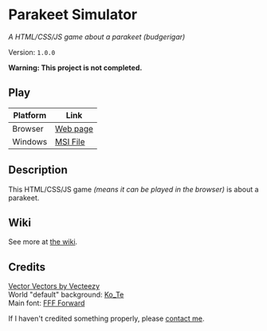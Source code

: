 # Parakeet Simulator
*A HTML/CSS/JS game about a parakeet (budgerigar)*

Version: `1.0.0`

**Warning: This project is not completed.**

## Play
Platform|Link
--|--
Browser|[Web page](https://entityplantt.github.io/parakeet-simulator/)
Windows|[MSI File](https://entityplantt.github.io/parakeet-simulator/msi/Parakeet%20Simulator.msi)

## Description
This HTML/CSS/JS game *(means it can be played in the browser)* is about a parakeet.

## Wiki
See more at [the wiki](https://github.com/EntityPlantt/parakeet-simulator/wiki).

## Credits
[Vector Vectors by Vecteezy](https://www.vecteezy.com/free-vector/vector)  
World "default" background: [Ko_Te](https://www.istockphoto.com/portfolio/Ko_Te?mediatype=illustration)  
Main font: [FFF Forward](https://www.1001fonts.com/fff-forward-font.html)

If I haven't credited something properly, please [contact me](mailto:nikola.stojkovski.ns@gmail.com?subject=Inappropiate%20credit%20given&body=Dear%20EntityPlantt%2C%0D%0AYou%20have%20credited%20someone's%20artwork%20or%20creation%20inappropriately.%0D%0AThing%3A%20%5BThe%20thing%20that%20you%20are%20talking%20about%5D%0D%0AHow%20to%20properly%20credit%20it%3A%0D%0A%5BPlease%20give%20information.%20Example%3A%20add%20link%20to%20the%20profile%5D).
